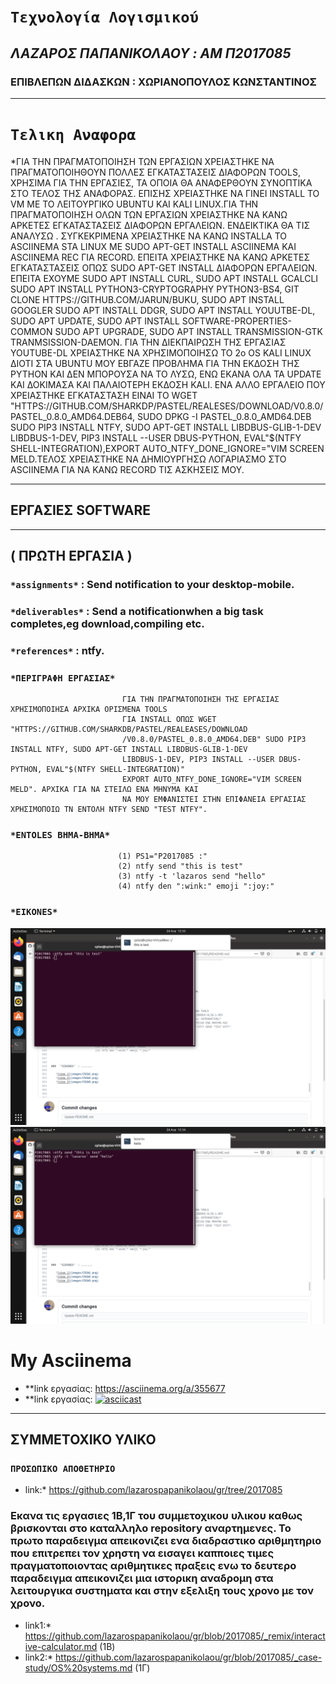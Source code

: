 #               `Τεχνολογία Λογισμικού`
##         *ΛΑΖΑΡΟΣ ΠΑΠΑΝΙΚΟΛΑΟΥ : AM Π2017085*
###     ΕΠΙΒΛΕΠΩΝ ΔΙΔΑΣΚΩΝ : ΧΩΡΙΑΝΟΠΟΥΛΟΣ ΚΩΝΣΤΑΝΤΙΝΟΣ

------------------------------------------------------------
#                  `Τελικη Αναφορα`

*ΓΙΑ ΤΗΝ ΠΡΑΓΜΑΤΟΠΟΙΗΣΗ ΤΩΝ ΕΡΓΑΣΙΩΝ ΧΡΕΙΑΣΤΗΚΕ ΝΑ ΠΡΑΓΜΑΤΟΠΟΙΗΘΟΥΝ ΠΟΛΛΕΣ ΕΓΚΑΤΑΣΤΑΣΕΙΣ ΔΙΑΦΟΡΩΝ TOOLS, ΧΡΗΣΙΜΑ ΓΙΑ ΤΗΝ ΕΡΓΑΣΙΕΣ, ΤΑ ΟΠΟΙΑ ΘΑ ΑΝΑΦΕΡΘΟΥΝ ΣΥΝΟΠΤΙΚΑ ΣΤΟ ΤΕΛΟΣ ΤΗΣ ΑΝΑΦΟΡΑΣ. ΕΠΙΣΗΣ ΧΡΕΙΑΣΤΗΚΕ ΝΑ ΓΙΝΕΙ INSTALL ΤΟ VM ME ΤΟ ΛΕΙΤΟΥΡΓΙΚΟ UBUNTU KAI KALI LINUX.ΓΙΑ ΤΗΝ ΠΡΑΓΜΑΤΟΠΟΙΗΣΗ ΟΛΩΝ ΤΩΝ ΕΡΓΑΣΙΩΝ ΧΡΕΙΑΣΤΗΚΕ ΝΑ ΚΑΝΩ ΑΡΚΕΤΕΣ ΕΓΚΑΤΑΣΤΑΣΕΙΣ ΔΙΑΦΟΡΩΝ ΕΡΓΑΛΕΙΩΝ. ΕΝΔΕΙΚΤΙΚΑ ΘΑ ΤΙΣ ΑΝΑΛΥΣΩ . ΣΥΓΚΕΚΡΙΜΕΝΑ ΧΡΕΙΑΣΤΗΚΕ ΝΑ ΚΑΝΩ INSTALLA TO ASCIINEMA STA LINUX ME SUDO APT-GET INSTALL ASCIINEMA KAI ASCIINEMA REC ΓΙΑ RECORD. ΕΠΕΙΤΑ ΧΡΕΙΑΣΤΗΚΕ ΝΑ ΚΑΝΩ ΑΡΚΕΤΕΣ ΕΓΚΑΤΑΣΤΑΣΕΙΣ ΟΠΩΣ SUDO APT-GET INSTALL ΔΙΑΦΟΡΩΝ ΕΡΓΑΛΕΙΩΝ. ΕΠΕΙΤΑ ΕΧΟΥΜΕ SUDO APT INSTALL CURL, SUDO APT INSTALL GCALCLI SUDO APT INSTALL PYTHON3-CRYPTOGRAPHY PYTHON3-BS4, GIT CLONE HTTPS://GITHUB.COM/JARUN/BUKU, SUDO APT INSTALL GOOGLER SUDO APT INSTALL DDGR, SUDO APT INSTALL YOUUTBE-DL, SUDO APT UPDATE, SUDO APT INSTALL SOFTWARE-PROPERTIES-COMMON SUDO APT UPGRADE, SUDO APT INSTALL TRANSMISSION-GTK TRANMSISSION-DAEMON. ΓΙΑ ΤΗΝ ΔΙΕΚΠΑΙΡΩΣΗ ΤΗΣ ΕΡΓΑΣΙΑΣ YOUTUBE-DL ΧΡΕΙΑΣΤΗΚΕ ΝΑ ΧΡΗΣΙΜΟΠΟΙΗΣΩ ΤΟ 2ο OS KALI LINUX ΔΙΟΤΙ ΣΤΑ UBUNTU ΜΟΥ ΕΒΓΑΖΕ ΠΡΟΒΛΗΜΑ ΓΙΑ ΤΗΝ ΕΚΔΟΣΗ ΤΗΣ PYTHON ΚΑΙ ΔΕΝ ΜΠΟΡΟΥΣΑ ΝΑ ΤΟ ΛΥΣΩ, ΕΝΩ ΕΚΑΝΑ ΟΛΑ ΤΑ UPDATE ΚΑΙ ΔΟΚΙΜΑΣΑ ΚΑΙ ΠΑΛΑΙΟΤΕΡΗ ΕΚΔΟΣΗ KALI. ΕΝΑ ΑΛΛΟ ΕΡΓΑΛΕΙΟ ΠΟΥ ΧΡΕΙΑΣΤΗΚΕ ΕΓΚΑΤΑΣΤΑΣΗ ΕΙΝΑΙ ΤΟ WGET "HTTPS://GITHUB.COM/SHARKDP/PASTEL/REALESES/DOWNLOAD/V0.8.0/PASTEL_0.8.0_AMD64.DEB64, SUDO DPKG -I PASTEL_0.8.0_AMD64.DEB SUDO PIP3 INSTALL NTFY, SUDO APT-GET INSTALL LIBDBUS-GLIB-1-DEV LIBDBUS-1-DEV, PIP3 INSTALL --USER DBUS-PYTHON, EVAL"$(NTFY SHELL-INTEGRATION),EXPORT AUTO_NTFY_DONE_IGNORE="VIM SCREEN MELD.ΤΕΛΟΣ ΧΡΕΙΑΣΤΗΚΕ ΝΑ ΔΗΜΙΟΥΡΓΗΣΩ ΛΟΓΑΡΙΑΣΜΟ ΣΤΟ ASCIINEMA ΓΙΑ ΝΑ ΚΑΝΩ RECORD ΤΙΣ ΑΣΚΗΣΕΙΣ ΜΟΥ.

-------------------------------------------------------------------------------------------------------------




##                 **ΕΡΓΑΣΙΕΣ SOFTWARE**



-------------------------------------------------------------------------------------------------------------



##                    ( ΠΡΩΤΗ ΕΡΓΑΣΙΑ )

### `*assignments*` : Send notification to your desktop-mobile.

### `*deliverables*` : Send a notificationwhen a big task completes,eg download,compiling etc.

### `*references*` : ntfy.

### `*ΠΕΡΙΓΡΑΦΗ ΕΡΓΑΣΙΑΣ*` 
                             ΓΙΑ ΤΗΝ ΠΡΑΓΜΑΤΟΠΟΙΗΣΗ ΤΗΣ ΕΡΓΑΣΙΑΣ ΧΡΗΣΙΜΟΠΟΙΗΣΑ ΑΡΧΙΚΑ ΟΡΙΣΜΕΝΑ TOOLS
                             ΓΙΑ INSTALL ΟΠΩΣ WGET "HTTPS://GITHUB.COM/SHARKDB/PASTEL/REALEASES/DOWNLOAD
                             /V0.8.0/PASTEL_0.8.0_AMD64.DEB" SUDO PIP3 INSTALL NTFY, SUDO APT-GET INSTALL LIBDBUS-GLIB-1-DEV
                             LIBDBUS-1-DEV, PIP3 INSTALL --USER DBUS-PYTHON, EVAL"$(NTFY SHELL-INTEGRATION)"
                             EXPORT AUTO_NTFY_DONE_IGNORE="VIM SCREEN MELD". ΑΡΧΙΚΑ ΓΙΑ ΝΑ ΣΤΕΙΛΩ ΕΝΑ ΜΗΝΥΜΑ ΚΑΙ 
                             ΝΑ ΜΟΥ ΕΜΦΑΝΙΣΤΕΙ ΣΤΗΝ ΕΠΙΦΑΝΕΙΑ ΕΡΓΑΣΙΑΣ ΧΡΗΣΙΜΟΠΟΙΩ ΤΝ ΕΝΤΟΛΗ NTFY SEND "TEST NTFY".

### `*ENTOLES BHMA-BHMA*` 
                            (1) PS1="P2017085 :"
                            (2) ntfy send "this is test"
                            (3) ntfy -t 'lazaros send "hello"
                            (4) ntfy den ":wink:" emoji ":joy:"
                          


###  `*EIKONES*` 
   
   
   ![step 1](images/software1.png)
   ![step 2](images/software2.png)
   
  
   
   
 

# My Asciinema

* **link εργασίας: https://asciinema.org/a/355677
* **link εργασίας: [![asciicast](https://asciinema.org/a/355677.svg)](https://asciinema.org/a/355677)



-------------------------------------------------------------------------------------------------------------



                          



## ΣΥΜΜΕΤΟΧΙΚΟ ΥΛΙΚΟ
### `ΠΡΟΣΩΠΙΚΟ ΑΠΟΘΕΤΗΡΙΟ`
* link:* https://github.com/lazarospapanikolaou/gr/tree/2017085
### Εκανα τις εργασιες 1Β,1Γ του συμμετοχικου υλικου καθως βρισκονται στο καταλληλο repository αναρτημενες. Το πρωτο παραδειγμα απεικονιζει ενα διαδραστικο αριθμητηριο που επιτρεπει τον χρηστη να εισαγει καπποιες τιμες πραγματοποιοντας αριθμητικες πραξεις ενω το δευτερο παραδειγμα απεικονιζει μια ιστορικη αναδρομη στα λειτουργικα συστηματα και στην εξελιξη τους χρονο με τον χρονο.
* link1:* https://github.com/lazarospapanikolaou/gr/blob/2017085/_remix/interactive-calculator.md (1Β)
* link2:* https://github.com/lazarospapanikolaou/gr/blob/2017085/_case-study/OS%20systems.md (1Γ)

